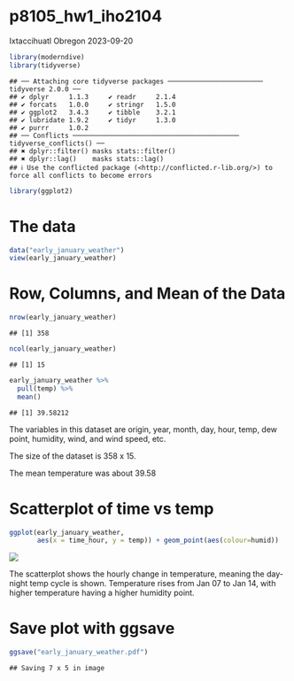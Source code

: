 p8105_hw1_iho2104
================
Ixtaccihuatl Obregon
2023-09-20

``` r
library(moderndive)
library(tidyverse)
```

    ## ── Attaching core tidyverse packages ──────────────────────── tidyverse 2.0.0 ──
    ## ✔ dplyr     1.1.3     ✔ readr     2.1.4
    ## ✔ forcats   1.0.0     ✔ stringr   1.5.0
    ## ✔ ggplot2   3.4.3     ✔ tibble    3.2.1
    ## ✔ lubridate 1.9.2     ✔ tidyr     1.3.0
    ## ✔ purrr     1.0.2     
    ## ── Conflicts ────────────────────────────────────────── tidyverse_conflicts() ──
    ## ✖ dplyr::filter() masks stats::filter()
    ## ✖ dplyr::lag()    masks stats::lag()
    ## ℹ Use the conflicted package (<http://conflicted.r-lib.org/>) to force all conflicts to become errors

``` r
library(ggplot2)
```

# The data

``` r
data("early_january_weather")
view(early_january_weather)
```

# Row, Columns, and Mean of the Data

``` r
nrow(early_january_weather)
```

    ## [1] 358

``` r
ncol(early_january_weather)
```

    ## [1] 15

``` r
early_january_weather %>% 
  pull(temp) %>% 
  mean()
```

    ## [1] 39.58212

The variables in this dataset are origin, year, month, day, hour, temp,
dew point, humidity, wind, and wind speed, etc.

The size of the dataset is 358 x 15.

The mean temperature was about 39.58

# Scatterplot of time vs temp

``` r
ggplot(early_january_weather, 
       aes(x = time_hour, y = temp)) + geom_point(aes(colour=humid))
```

![](p8105_hw1_iho2104_files/figure-gfm/unnamed-chunk-4-1.png)<!-- -->

The scatterplot shows the hourly change in temperature, meaning the
day-night temp cycle is shown. Temperature rises from Jan 07 to Jan 14,
with higher temperature having a higher humidity point.

# Save plot with ggsave

``` r
ggsave("early_january_weather.pdf")
```

    ## Saving 7 x 5 in image
